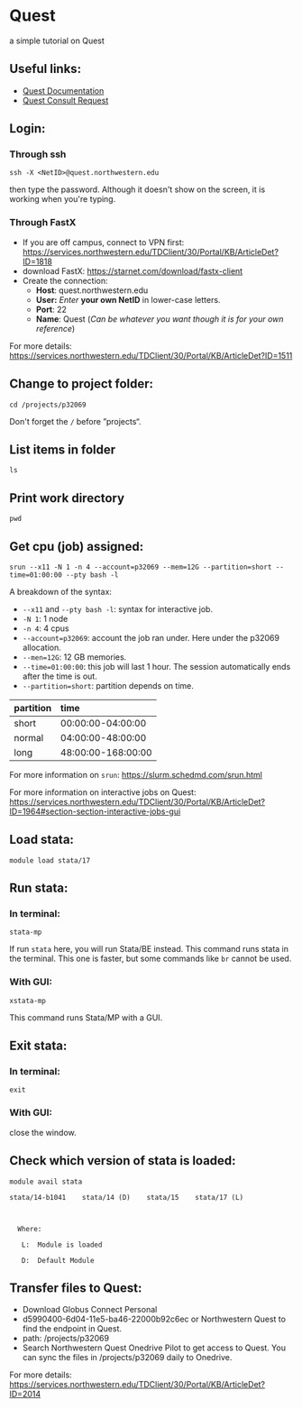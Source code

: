 # Quest
a simple tutorial on Quest

## Useful links:

- [Quest Documentation](https://services.northwestern.edu/TDClient/30/Portal/KB/ArticleDet?ID=505)
- [Quest Consult Request](https://app.smartsheet.com/b/form/50e510db18b847099616df2787486555)



## Login:

### Through ssh
```
ssh -X <NetID>@quest.northwestern.edu
```
then type the password. Although it doesn't show on the screen, it is working when you're typing. 

### Through FastX
- If you are off campus, connect to VPN first: https://services.northwestern.edu/TDClient/30/Portal/KB/ArticleDet?ID=1818
- download FastX: https://starnet.com/download/fastx-client
- Create the connection: 
	- **Host**: quest.northwestern.edu
	- **User:** _Enter_ **your own NetID** in lower-case letters.
	- **Port**: 22
	- **Name**: Quest (_Can be whatever you want though it is for your own reference_)

For more details: https://services.northwestern.edu/TDClient/30/Portal/KB/ArticleDet?ID=1511

## Change to project folder:

```
cd /projects/p32069
```
Don't forget the `/` before ”projects“. 

## List items in folder

```
ls
```

## Print work directory

```
pwd
```

## Get cpu (job) assigned:

```
srun --x11 -N 1 -n 4 --account=p32069 --mem=12G --partition=short --time=01:00:00 --pty bash -l
```
A breakdown of the syntax:
- `--x11` and `--pty bash -l`: syntax for interactive job.
- `-N 1`: 1 node
- `-n 4`: 4 cpus
- `--account=p32069`: account the job ran under. Here under the p32069 allocation.
- `--men=12G`: 12 GB memories. 
- `--time=01:00:00`: this job will last 1 hour. The session automatically ends after the time is out. 
- `--partition=short`: partition depends on time. 

|   partition|time|
|:-|:-|
|short|00:00:00-04:00:00|
|normal|04:00:00-48:00:00|
|long|48:00:00-168:00:00|


For more information on `srun`: https://slurm.schedmd.com/srun.html

For more information on interactive jobs on Quest: https://services.northwestern.edu/TDClient/30/Portal/KB/ArticleDet?ID=1964#section-section-interactive-jobs-gui

## Load stata:

```
module load stata/17
```

## Run stata:

### In terminal:
```
stata-mp
```
If run `stata` here, you will run Stata/BE instead. This command runs stata in the terminal. This one is faster, but some commands like `br` cannot be used. 

### With GUI: 
```
xstata-mp
```
This command runs Stata/MP with a GUI. 

## Exit stata:

### In terminal:
```
exit
```

### With GUI: 
close the window.

## Check which version of stata is loaded:

```
module avail stata
```

```
stata/14-b1041    stata/14 (D)    stata/15    stata/17 (L)

  

  Where:

   L:  Module is loaded

   D:  Default Module
```

## Transfer files to Quest:
- Download Globus Connect Personal
- d5990400-6d04-11e5-ba46-22000b92c6ec or Northwestern Quest to find the endpoint in Quest. 
- path: /projects/p32069
- Search Northwestern Quest Onedrive Pilot to get access to Quest. You can sync the files in /projects/p32069 daily to Onedrive. 

For more details: https://services.northwestern.edu/TDClient/30/Portal/KB/ArticleDet?ID=2014

